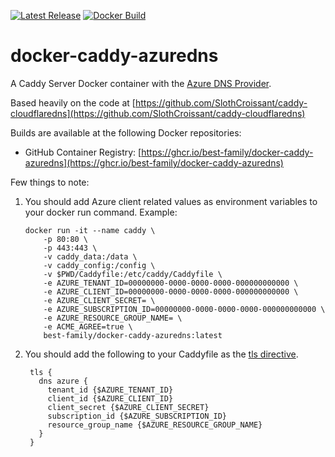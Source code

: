 [![Latest Release][version-image]][version-url]
[![Docker Build][gh-actions-image]][gh-actions-url]

# docker-caddy-azuredns

A Caddy Server Docker container with the [Azure DNS Provider](https://caddyserver.com/docs/modules/dns.providers.azure).

Based heavily on the code at [https://github.com/SlothCroissant/caddy-cloudflaredns](https://github.com/SlothCroissant/caddy-cloudflaredns)

Builds are available at the following Docker repositories:

* GitHub Container Registry: [https://ghcr.io/best-family/docker-caddy-azuredns](https://ghcr.io/best-family/docker-caddy-azuredns)

Few things to note:

1. You should add Azure client related values as environment variables to your docker run command. Example:

      ```
      docker run -it --name caddy \
          -p 80:80 \
          -p 443:443 \
          -v caddy_data:/data \
          -v caddy_config:/config \
          -v $PWD/Caddyfile:/etc/caddy/Caddyfile \
          -e AZURE_TENANT_ID=00000000-0000-0000-0000-000000000000 \
          -e AZURE_CLIENT_ID=00000000-0000-0000-0000-000000000000 \
          -e AZURE_CLIENT_SECRET= \
          -e AZURE_SUBSCRIPTION_ID=00000000-0000-0000-0000-000000000000 \
          -e AZURE_RESOURCE_GROUP_NAME= \
          -e ACME_AGREE=true \
          best-family/docker-caddy-azuredns:latest
      ```

2. You should add the following to your Caddyfile as the [tls directive](https://caddyserver.com/docs/caddyfile/directives/tls#tls).

   ```
    tls {
      dns azure {
        tenant_id {$AZURE_TENANT_ID}
        client_id {$AZURE_CLIENT_ID}
        client_secret {$AZURE_CLIENT_SECRET}
        subscription_id {$AZURE_SUBSCRIPTION_ID}
        resource_group_name {$AZURE_RESOURCE_GROUP_NAME}
      }
    }
   ```

[version-image]: https://img.shields.io/github/v/release/best-family/docker-caddy-azuredns?branch=main&style=for-the-badge
[version-url]: https://github.com/best-family/docker-caddy-azuredns/releases

[gh-actions-image]: https://img.shields.io/github/actions/workflow/status/best-family/docker-caddy-azuredns/main.yaml?branch=main&style=for-the-badge
[gh-actions-url]: https://github.com/best-family/docker-caddy-azuredns/actions
